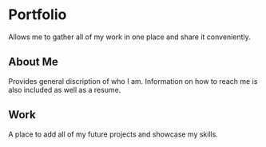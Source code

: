 # Portfolio

Allows me to gather all of my work in one place and share it conveniently.

## About Me

Provides general discription of who I am. Information on how to reach me is also included as well as a resume.

## Work

A place to add all of my future projects and showcase my skills.
